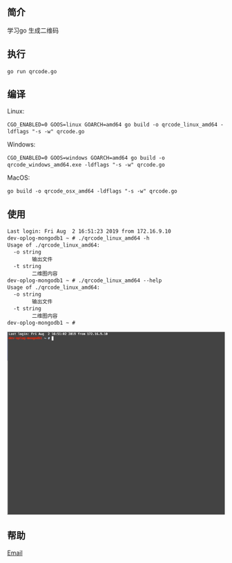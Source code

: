 ## 简介
学习go 生成二维码

## 执行
```
go run qrcode.go
```

## 编译 
Linux:
```
CGO_ENABLED=0 GOOS=linux GOARCH=amd64 go build -o qrcode_linux_amd64 -ldflags "-s -w" qrcode.go
```
Windows:
```
CGO_ENABLED=0 GOOS=windows GOARCH=amd64 go build -o qrcode_windows_amd64.exe -ldflags "-s -w" qrcode.go
```
MacOS:
```
go build -o qrcode_osx_amd64 -ldflags "-s -w" qrcode.go
```

## 使用
```
Last login: Fri Aug  2 16:51:23 2019 from 172.16.9.10
dev-oplog-mongodb1 ~ # ./qrcode_linux_amd64 -h
Usage of ./qrcode_linux_amd64:
  -o string
        输出文件
  -t string
        二维图内容
dev-oplog-mongodb1 ~ # ./qrcode_linux_amd64 --help
Usage of ./qrcode_linux_amd64:
  -o string
        输出文件
  -t string
        二维图内容
dev-oplog-mongodb1 ~ # 
```
![](https://github.com/WangJiemin/go_script/blob/master/qrcode_encoder/reader_qrcode/image/qrcode.gif)

## 帮助
[Email](278667010@qq.com)


